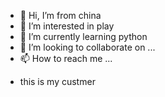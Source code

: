 - 👋 Hi, I’m from china
- 👀 I’m interested in play
- 🌱 I’m currently learning python
- 💞️ I’m looking to collaborate on ...
- 📫 How to reach me ...

<!---
conformity/conformity is a ✨ special ✨ repository because its `README.md` (this file) appears on your GitHub profile.
You can click the Preview link to take a look at your changes.
--->
- this is my custmer
